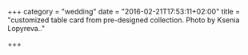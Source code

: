 +++
category = "wedding"
date = "2016-02-21T17:53:11+02:00"
title = "customized table card from pre-designed collection. Photo by Ksenia Lopyreva.."

+++
